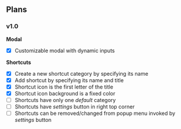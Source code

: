 ## Plans

### v1.0

**Modal**

- [x] Customizable modal with dynamic inputs

**Shortcuts**

- [x] Create a new shortcut category by specifying its name
- [x] Add shortcut by specifying its name and title
- [x] Shortcut icon is the first letter of the title
- [x] Shortcut icon background is a fixed color
- [ ] Shortcuts have only one _default_ category
- [ ] Shortcuts have _settings_ button in right top corner
- [ ] Shortcuts can be removed/changed from popup menu invoked by _settings_ button
